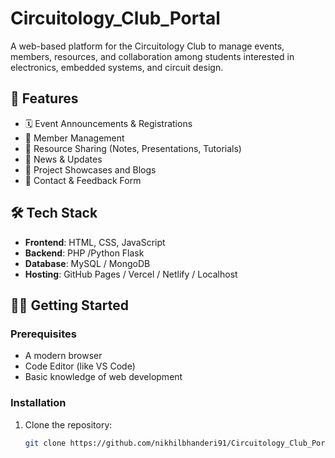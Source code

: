 # Circuitology_Club_Portal

A web-based platform for the Circuitology Club to manage events, members, resources, and collaboration among students interested in electronics, embedded systems, and circuit design.

## 🚀 Features

- 🗓️ Event Announcements & Registrations  
- 👥 Member Management  
- 📁 Resource Sharing (Notes, Presentations, Tutorials)  
- 📢 News & Updates  
- 🧠 Project Showcases and Blogs  
- 📨 Contact & Feedback Form

## 🛠️ Tech Stack

- **Frontend**: HTML, CSS, JavaScript 
- **Backend**: PHP /Python Flask 
- **Database**: MySQL / MongoDB  
- **Hosting**: GitHub Pages / Vercel / Netlify / Localhost

## 🧑‍💻 Getting Started

### Prerequisites

- A modern browser
- Code Editor (like VS Code)
- Basic knowledge of web development

### Installation

1. Clone the repository:
   ```bash
   git clone https://github.com/nikhilbhanderi91/Circuitology_Club_Portal.git
